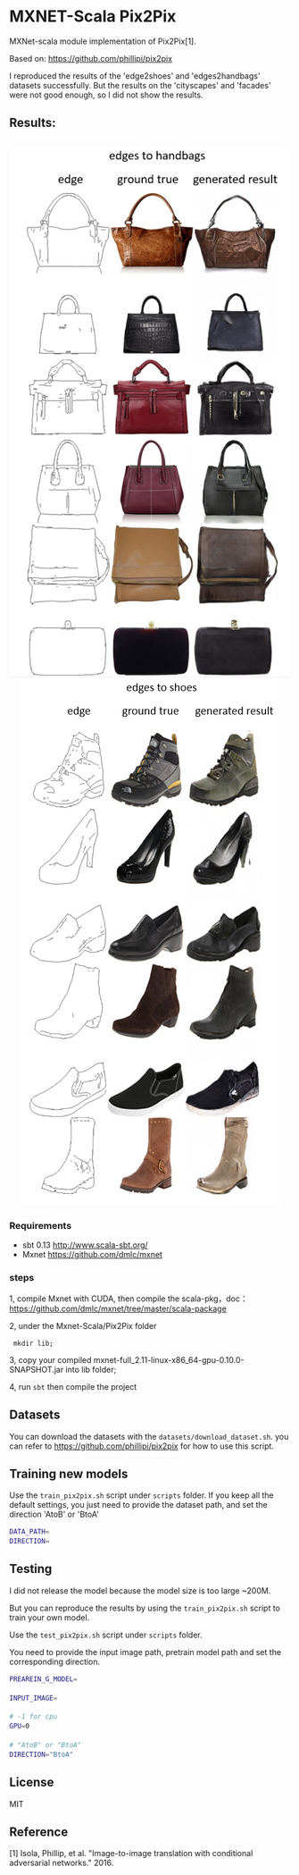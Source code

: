 # MXNET-Scala Pix2Pix
MXNet-scala module implementation of Pix2Pix[1].

Based on: 
https://github.com/phillipi/pix2pix

I reproduced the results of the 'edge2shoes' and 'edges2handbags' datasets successfully.
But the results on the 'cityscapes' and 'facades' were not good enough, so I did not show the results.

## Results:

<div align='center'>
  <img src='results/edges2handbags.png'>
</div>

<div align='center'>
  <img src='results/edges2shoes.png'>
</div>

### Requirements

* sbt 0.13 http://www.scala-sbt.org/
* Mxnet https://github.com/dmlc/mxnet

### steps

1, compile Mxnet with CUDA, then compile the scala-pkg，doc： https://github.com/dmlc/mxnet/tree/master/scala-package

2, under the Mxnet-Scala/Pix2Pix folder 
```bah
 mkdir lib;
```
3, copy your compiled mxnet-full_2.11-linux-x86_64-gpu-0.10.0-SNAPSHOT.jar into lib folder;

4, run `sbt` then compile the project

## Datasets
You can download the datasets with the `datasets/download_dataset.sh`. you can refer to https://github.com/phillipi/pix2pix
for how to use this script.

## Training new models

Use the `train_pix2pix.sh` script under `scripts` folder.
If you keep all the default settings, you just need to provide the dataset path, and set the direction 'AtoB' or 'BtoA'
```bash
DATA_PATH=
DIRECTION=
```

## Testing

I did not release the model because the model size is too large ~200M.

But you can reproduce the results by using the `train_pix2pix.sh` script to train your own model.

Use the `test_pix2pix.sh` script under `scripts` folder.

You need to provide the input image path, pretrain model path and set the corresponding direction.

```bash
PREAREIN_G_MODEL=

INPUT_IMAGE=

# -1 for cpu
GPU=0

# "AtoB" or "BtoA"
DIRECTION="BtoA"
```

## License
MIT

## Reference
[1] Isola, Phillip, et al. "Image-to-image translation with conditional adversarial networks." 2016.

